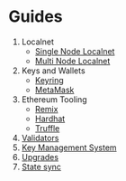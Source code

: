 <!--
order: false
parent:
  order: 5
-->

# Guides

1. Localnet
    * [Single Node Localnet](./localnet/single_node)
    * [Multi Node Localnet](./localnet/multi_node)
2. Keys and Wallets
    * [Keyring](./keys-wallets/keyring)
    * [MetaMask](./keys-wallets/metamask)
3. Ethereum Tooling
    * [Remix](./tools/remix)
    * [Hardhat](./tools/hardhat)
    * [Truffle](./tools/truffle)
4. [Validators](./validators/overview)
5. [Key Management System](./kms/kms)
6. [Upgrades](./upgrades/upgrade_node.md)
7. [State sync](./statesync/statesync.md)